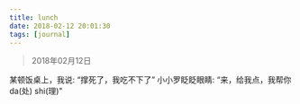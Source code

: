 ```yaml
---
title: lunch
date: 2018-02-12 20:01:30
tags: [journal]
---
```

> 2018年02月12日

某顿饭桌上，我说: “撑死了，我吃不下了”
小小罗眨眨眼睛: “来，给我点，我帮你 da(处) shi(理)"
